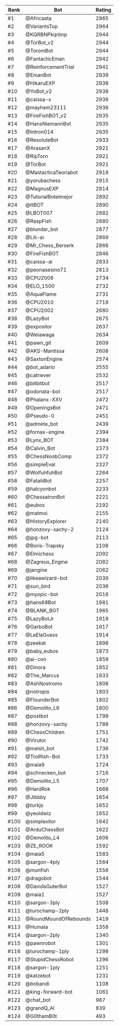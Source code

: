 Rank|Bot|Rating
---|---|---
#1|@Africaata|2965
#2|@VariantsTop|2964
#3|@KQRBNPkqrbnp|2944
#4|@TorBot_v2|2944
#5|@ToromBot|2944
#6|@FantacticEman|2942
#7|@ReinforcementTrial|2941
#8|@EmanBot|2939
#9|@HikaruEXP|2938
#10|@YoBot_v2|2938
#11|@caissa-x|2936
#12|@mayhem23111|2936
#13|@FireFishBOT_v2|2935
#14|@HansNiemannBot|2935
#15|@Intron014|2935
#16|@ResoluteBot|2933
#17|@ArasanX|2921
#18|@RipTorn|2921
#19|@TorBot|2921
#20|@MastacticaTeoriabot|2919
#21|@yorubachess|2915
#22|@MagnusEXP|2914
#23|@TutorialBotelmejor|2892
#24|@ttBOT|2890
#25|@LBOT007|2882
#26|@RaspFish|2880
#27|@blundar_bot|2877
#28|@Lili-ai|2869
#29|@Mr_Chess_Berserk|2866
#30|@FireFishBOT|2846
#31|@caissa-ai|2833
#32|@peonasesino71|2813
#33|@CPU2006|2734
#34|@ELO_1500|2732
#35|@AquaFlame|2731
#36|@CPU2010|2719
#37|@CPU2002|2680
#38|@LazyBot|2675
#39|@expositor|2637
#40|@Weiawaga|2634
#41|@pawn_git|2609
#42|@AKS-Mantissa|2608
#43|@SaxtonEngine|2574
#44|@bot_adario|2555
#45|@catriever|2532
#46|@bitbitbot|2517
#47|@odonata-bot|2517
#48|@Phalanx-XXV|2472
#49|@OpeningsBot|2471
#50|@Pseudo-0|2451
#51|@admete_bot|2439
#52|@fornax-engine|2394
#53|@Lynx_BOT|2384
#54|@Calvin_Bot|2373
#55|@ChessNoobComp|2372
#56|@simpleEval|2327
#57|@WolfuhfuhBot|2264
#58|@FataliiBot|2257
#59|@halcyonbot|2233
#60|@ChessatronBot|2221
#61|@eubos|2192
#62|@matmoi|2155
#63|@HistoryExplorer|2140
#64|@honzovy-sachy-2|2124
#65|@jpg-bot|2113
#66|@Boris-Trapsky|2108
#67|@Elmichess|2092
#68|@Zagreus_Engine|2082
#69|@jangine|2062
#70|@likeawizard-bot|2039
#71|@sun_bird|2036
#72|@myopic-bot|2016
#73|@hans68Bot|1981
#74|@BLANK_BOT|1965
#75|@LazyBotJr|1919
#76|@GarboBot|1917
#77|@LeElaGuess|1914
#78|@zeekat|1898
#79|@baby_eubos|1873
#80|@ai-con|1859
#81|@Dinora|1852
#82|@The_Marcus|1833
#83|@AshNostromo|1808
#84|@notropis|1803
#85|@FlounderBot|1802
#86|@Demolito_L6|1800
#87|@postbot|1799
#88|@honzovy-sachy|1788
#89|@ChessChildren|1751
#90|@Virutor|1742
#91|@melsh_bot|1736
#92|@Trollfish-Bot|1733
#93|@maia9|1724
#94|@schnecken_bot|1716
#95|@Demolito_L5|1707
#96|@HardRok|1668
#97|@Jibbby|1654
#98|@turkjs|1652
#99|@yeoldwiz|1652
#100|@simplexitor|1642
#101|@ArduChessBot|1622
#102|@Demolito_L4|1606
#103|@ZE_ROOK|1592
#104|@maia5|1583
#105|@sargon-4ply|1564
#106|@munfish|1556
#107|@dragobot|1544
#108|@DavidsGuterBot|1527
#109|@maia1|1527
#110|@sargon-3ply|1508
#111|@turochamp-2ply|1448
#112|@RoundMoundOfRebounds|1419
#113|@Humaia|1358
#114|@sargon-2ply|1340
#115|@pawnrobot|1301
#116|@turochamp-1ply|1298
#117|@StupidChessRobot|1296
#118|@sargon-1ply|1251
#119|@katzebot|1231
#120|@bobandi|1108
#121|@king-forward-bot|1061
#122|@chat_bot|987
#123|@grandQ_AI|839
#124|@G0thamB0t|493
